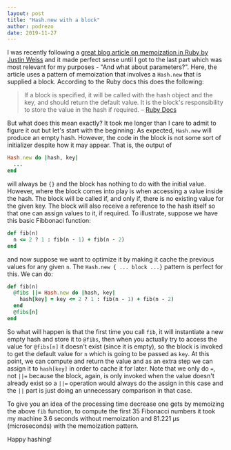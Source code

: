 ```yaml
---
layout: post
title: "Hash.new with a block"
author: podrezo
date: 2019-11-27
---
```


I was recently following a [great blog article on memoization in Ruby by Justin Weiss](https://www.justinweiss.com/articles/4-simple-memoization-patterns-in-ruby-and-one-gem/) and it made perfect sense until I got to the last part which was most relevant for my purposes - "And what about parameters?". Here, the article uses a pattern of memoization that involves a `Hash.new` that is supplied a block. According to the Ruby docs this does the following:

> If a block is specified, it will be called with the hash object and the key, and should return the default value. It is the block's responsibility to store the value in the hash if required.
– [Ruby Docs](https://docs.ruby-lang.org/en/2.0.0/Hash.html)

But what does this mean exactly? It took me longer than I care to admit to figure it out but let's start with the beginning: As expected, `Hash.new` will produce an empty hash. However, the code in the block is not some sort of initializer despite how it may appear. That is, the output of

```ruby
Hash.new do |hash, key|
  ...
end
```

will always be `{}` and the block has nothing to do with the initial value. However, where the block comes into play is when accessing a value inside the hash. The block will be called if, and only if, there is no existing value for the given key. The block will also receive a reference to the hash itself so that one can assign values to it, if required. To illustrate, suppose we have this basic Fibbonaci function:

```ruby
def fib(n)
  n <= 2 ? 1 : fib(n - 1) + fib(n - 2)
end
```

and now suppose we want to optimize it by making it cache the previous values for any given `n`. The `Hash.new { ... block ...}` pattern is perfect for this. We can do:

```ruby
def fib(n)
  @fibs ||= Hash.new do |hash, key|
    hash[key] = key <= 2 ? 1 : fib(n - 1) + fib(n - 2)
  end
  @fibs[n]
end
```

So what will happen is that the first time you call `fib`, it will instantiate a new empty hash and store it to `@fibs`, then when you actually try to access the value for `@fibs[n]` it doesn't exist (since it is empty), so the block is invoked to get the default value for `n` which is going to be passed as `key`. At this point, we can compute and return the value and as an extra step we can assign it to `hash[key]` in order to cache it for later. Note that we only do `=`, not `||=` because the block, again, is only invoked when the value doesn't already exist so a `||=` operation would always do the assign in this case and the `||` part is just doing an unnecessary comparison in that case.

To give you an idea of the processing time decrease one gets by memoizing the above `fib` function, to compute the first 35 Fibonacci numbers it took my machine 3.6 seconds without memoization and 81.221 µs (microseconds) with the memoization pattern.

Happy hashing!
